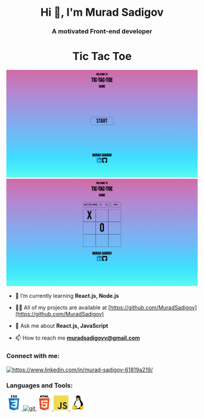<h1 align="center">Hi 👋, I'm Murad Sadigov</h1>
<h3 align="center">A motivated Front-end developer</h3>
<h1 align="center">Tic Tac Toe</h1>

![App Screenshot](https://github.com/MuradSadigov/Tic-Tac-Toe/blob/main/Screenshot%20(123).png)
![App Screenshot](https://github.com/MuradSadigov/Tic-Tac-Toe/blob/main/Screenshot%20(125).png)

- 🌱 I’m currently learning **React.js, Node.js**

- 👨‍💻 All of my projects are available at [https://github.com/MuradSadigov](https://github.com/MuradSadigov)

- 💬 Ask me about **React.js, JavaScript**

- 📫 How to reach me **muradsadigovv@gmail.com**

<h3 align="left">Connect with me:</h3>
<p align="left">
<a href="https://linkedin.com/in/https://www.linkedin.com/in/murad-sadigov-61819a219/" target="blank"><img align="center" src="https://raw.githubusercontent.com/rahuldkjain/github-profile-readme-generator/master/src/images/icons/Social/linked-in-alt.svg" alt="https://www.linkedin.com/in/murad-sadigov-61819a219/" height="30" width="40" /></a>
</p>

<h3 align="left">Languages and Tools:</h3>
<p align="left"> <a href="https://www.w3schools.com/css/" target="_blank" rel="noreferrer"> <img src="https://raw.githubusercontent.com/devicons/devicon/master/icons/css3/css3-original-wordmark.svg" alt="css3" width="40" height="40"/> </a> <a href="https://git-scm.com/" target="_blank" rel="noreferrer"> <img src="https://www.vectorlogo.zone/logos/git-scm/git-scm-icon.svg" alt="git" width="40" height="40"/> </a> <a href="https://www.w3.org/html/" target="_blank" rel="noreferrer"> <img src="https://raw.githubusercontent.com/devicons/devicon/master/icons/html5/html5-original-wordmark.svg" alt="html5" width="40" height="40"/> </a> <a href="https://developer.mozilla.org/en-US/docs/Web/JavaScript" target="_blank" rel="noreferrer"> <img src="https://raw.githubusercontent.com/devicons/devicon/master/icons/javascript/javascript-original.svg" alt="javascript" width="40" height="40"/> </a> <a href="https://www.linux.org/" target="_blank" rel="noreferrer"> <img src="https://raw.githubusercontent.com/devicons/devicon/master/icons/linux/linux-original.svg" alt="linux" width="40" height="40"/> </a> </p>
